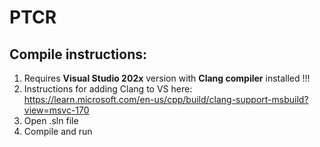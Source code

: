# PTCR
## Compile instructions:
1) Requires **Visual Studio 202x** version with **Clang compiler** installed !!!
2) Instructions for adding Clang to VS here:<br>
https://learn.microsoft.com/en-us/cpp/build/clang-support-msbuild?view=msvc-170
3) Open .sln file
4) Compile and run
